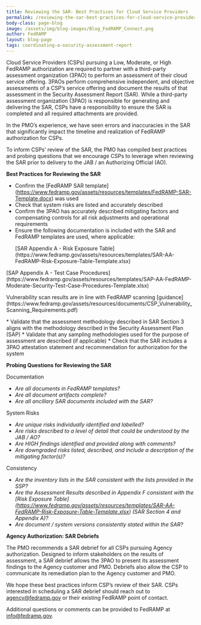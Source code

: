 ```yaml
---
title: Reviewing the SAR- Best Practices for Cloud Service Providers  
permalink: /reviewing-the-sar-best-practices-for-cloud-service-providers/
body-class: page-blog
image: /assets/img/blog-images/Blog_FedRAMP_Connect.png
author: FedRAMP
layout: blog-page
tags: coordinating-a-security-assessment-report
---
```

Cloud Service Providers (CSPs) pursuing a Low, Moderate, or High FedRAMP authorization are required to partner with a third-party assessment organization (3PAO) to perform an assessment of their cloud service offering. 3PAOs perform comprehensive independent, and objective assessments of a CSP’s service offering and document the results of that assessment in the Security Assessment Report (SAR). While a third-party assessment organization (3PAO) is responsible for generating and delivering the SAR, CSPs have a responsibility to ensure the SAR is completed and all required attachments are provided.

In the PMO’s experience, we have seen errors and inaccuracies in the SAR that significantly impact the timeline and realization of FedRAMP authorization for CSPs.

To inform CSPs’ review of the SAR, the PMO has compiled best practices and probing questions that we encourage CSPs to leverage when reviewing the SAR prior to delivery to the JAB / an Authorizing Official (AO).

**Best Practices for Reviewing the SAR**

* Confirm the [FedRAMP SAR template] (https://www.fedramp.gov/assets/resources/templates/FedRAMP-SAR-Template.docx) was used
* Check that system risks are listed and accurately described
* Confirm the 3PAO has accurately described mitigating factors and compensating controls for all risk adjustments and operational requirements
* Ensure the following documentation is included with the SAR and FedRAMP templates are used, where applicable:
  <p> [SAR Appendix A - Risk Exposure Table] (https://www.fedramp.gov/assets/resources/templates/SAR-AA-FedRAMP-Risk-Exposure-Table-Template.xlsx) </p>
 <p>  [SAP Appendix A - Test Case Procedures] (https://www.fedramp.gov/assets/resources/templates/SAP-AA-FedRAMP-Moderate-Security-Test-Case-Procedures-Template.xlsx) </p>
 <p>  Vulnerability scan results are in line with FedRAMP scanning [guidance] (https://www.fedramp.gov/assets/resources/documents/CSP_Vulnerability_Scanning_Requirements.pdf) </p>
* Validate that the assessment methodology described in SAR Section 3 aligns with the methodology described in the Security Assessment Plan (SAP)
* Validate that any sampling methodologies used for the purpose of assessment are described (if applicable)
* Check that the SAR includes a 3PAO attestation statement and recommendation for authorization for the system

**Probing Questions for Reviewing the SAR**

Documentation
* _Are all documents in FedRAMP templates?_
* _Are all document artifacts complete?_
* _Are all ancillary SAR documents included with the SAR?_

System Risks

* _Are unique risks individually identified and labelled?_
* _Are risks described to a level of detail that could be understood by the JAB / AO?_
* _Are HIGH findings identified and provided along with comments?_
* _Are downgraded risks listed, described, and include a description of the mitigating factor(s)?_
 
Consistency

* _Are the inventory lists in the SAR consistent with the lists provided in the SSP?_
* _Are the Assessment Results described in Appendix F consistent with the [Risk Exposure Table] (https://www.fedramp.gov/assets/resources/templates/SAR-AA-FedRAMP-Risk-Exposure-Table-Template.xlsx) (SAR Section 4 and Appendix A)?_
* _Are document / system versions consistently stated within the SAR?_
 
**Agency Authorization: SAR Debriefs** 

The PMO recommends a SAR debrief for all CSPs pursuing Agency authorization. Designed to inform stakeholders on the results of assessment, a SAR debrief allows the 3PAO to present its assessment findings to the Agency customer and PMO. Debriefs also allow the CSP to communicate its remediation plan to the Agency customer and PMO.

We hope these best practices inform CSP’s review of their SAR. CSPs interested in scheduling a SAR debrief should reach out to agency@fedramp.gov or their existing FedRAMP point of contact.

Additional questions or comments can be provided to FedRAMP at info@fedramp.gov.



